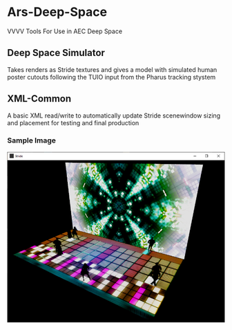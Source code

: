 # Ars-Deep-Space
VVVV Tools For Use in AEC Deep Space 

## Deep Space Simulator
Takes renders as Stride textures and gives a model with simulated human poster cutouts following the TUIO input from the Pharus tracking stystem
## XML-Common
A basic XML read/write to automatically update Stride scenewindow sizing and placement for testing and final production


### Sample Image
![Simulator Sample Image](DS-Sample.PNG)
